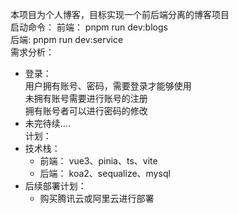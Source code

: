 本项目为个人博客，目标实现一个前后端分离的博客项目<br>
启动命令：
前端： pnpm run dev:blogs<br>
后端: pnpm run dev:service<br>
需求分析：<br>

- 登录：<br>
  用户拥有账号、密码，需要登录才能够使用<br>
  未拥有账号需要进行账号的注册<br>
  拥有账号者可以进行密码的修改<br>
- 未完待续....<br>
  计划：<br>
- 技术栈：<br>
  - 前端： vue3、pinia、ts、vite<br>
  - 后端： koa2、sequalize、mysql<br>
- 后续部署计划：<br>
  - 购买腾讯云或阿里云进行部署
